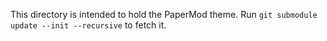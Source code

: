 This directory is intended to hold the PaperMod theme.
Run `git submodule update --init --recursive` to fetch it.
